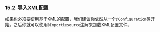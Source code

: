 ### 15.2. 导入XML配置

如果你必须要使用基于XML的配置，我们建议你依然从一个`@Configuration`类开始。之后你就可以使用`@ImportResource`注解来加载XML配置文件。
